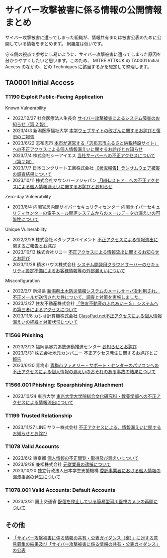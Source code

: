 # サイバー攻撃被害に係る情報の公開情報まとめ

サイバー攻撃被害に遭ってしまった組織が、情報共有または被害公表のために公開している情報をまとめます。
網羅度は低いです。

守る側の視点で参考にし易いように、サイバー攻撃被害に遭ってしまった原因を分かりやすくしたいと思います。このため、 MITRE ATT&CK の TA0001 Initial Access のなかの、どの Techniques に該当するかを想定して整理します。

## TA0001 Initial Access

### T1190 Exploit Public-Facing Application
Known Vulnerability  
* 2022/12/27 社会医療法人生長会 [サイバー攻撃被害によるシステム障害のお知らせ（第 2 報）](https://www.seichokai.or.jp/system/upload/bellkitchen/news/1672125435_020263400.pdf)
* 2023/4/3 新潟医療福祉大学 [本学ウェブサイトの改ざんに関するお詫びと復旧のご報告](https://www.nuhw.ac.jp/n/topics/10664/)
* 2023/6/22 志布志市 [本市が運営する「志布志市ふるさと納税特設サイト」への不正アクセスによる個人情報漏えいに関するお詫びとお知らせ](https://www.city.shibushi.lg.jp/soshiki/5/22233.html)  
* 2023/7/4 株式会社シーアイエス [当社サーバーへの不正アクセスについて（第２報）](https://www.cisjp.com/news/detail/post-20200331.html)
* 2023/7/7 日本コンクリート工業株式会社 [【状況報告】ランサムウェア被害の調査結果について](https://www.ncic.co.jp/wp/wp-content/uploads/2023/07/230707.pdf)
* 2023/10/11 株式会社マウンハーフジャパン [「MHJストア」への不正アクセスによる個人情報漏えいに関するお詫びとお知らせ](https://www.mhjcom.jp/n-news/22819.html)

Zero-day Vulnerability
* 2023/8/4 内閣官房内閣サイバーセキュリティセンター [内閣サイバーセキュリティセンターの電子メール関連システムからのメールデータの漏えいの可能性について](https://www.nisc.go.jp/news/20230804.html)

Unique Vulnerability
* 2022/2/28 株式会社メタップスペイメント [不正アクセスによる情報流出に関するご報告とお詫び](https://www.metaps-payment.com/company/20220228.html)
* 2023/10/13 株式会社リコー [不正アクセスによる情報流出に関するお知らせとお詫び](https://jp.ricoh.com/info/notice/2023/1013_1)
* 2023/11/28 積水ハウス株式会社 [システム開発用クラウドサーバーのセキュリティ設定不備によるお客様情報等の外部漏えいについて
](https://www.sekisuihouse.co.jp/company/topics/library/2023/20231128/20231128.pdf)

Misconfiguration
* 2022/2/7 新潟県 [新潟県土木防災情報システムのメールサーバを利用され、不正メールが送信された件について、調査と対策を実施しました。](https://www.pref.niigata.lg.jp/sec/kasenkanri/20220207-bousaisystem.html)
* 2023/3/27 住友不動産株式会社 [「住友不動産のふれあい＋Ｓ」システムへの第三者によるアクセスについて](https://www.sumitomo-rd.co.jp/uploads/20230327_01.pdf)
* 2023/11/8 カシオ計算機株式会社 [ClassPad.net不正アクセスによる個人情報漏えいの経緯と対策状況について](https://classpad.net/jp/news/041/)

### T1566 Phishing
* 2023/3/23 福岡県暴力追放運動推進センター [お知らせとお詫び](http://www.fukuoka-boutui.or.jp/news/wp-content/uploads/2023/03/%E3%81%8A%E7%9F%A5%E3%82%89%E3%81%9B%E3%81%A8%E3%81%8A%E8%A9%AB%E3%81%B3.pdf)
* 2023/3/31 株式会社地元カンパニー [不正アクセス発生に関するお詫びとご報告](https://www.jimo.co.jp/administration/wp-content/uploads/2023/03/20230331_news_unauthorized_access.pdf)
* 2023/6/20 青梅市 [青梅市ファミリー・サポート・センターのパソコンへの不正アクセスによる個人情報の漏えいのおそれのある事故の結果について](https://www.city.ome.tokyo.jp/soshiki/34/68110.html)

### T1566.001 Phishing: Spearphishing Attachment
* 2023/10/24 東京大学 [東京大学大学院総合文化研究科・教養学部への不正アクセスによる情報流出について](https://www.u-tokyo.ac.jp/focus/ja/press/z0109_00952.html)

### T1199 Trusted Relationship
* 2023/11/27 LINE ヤフー株式会社 [不正アクセスによる、情報漏えいに関するお知らせとお詫び](https://ly.swcms.net/ja/ir/news/auto_20231127594672/main/0/link/Notice%20and%20apology%20regarding%20information%20leakage%20due%20to%20unauthorized%20access_JP.pdf)

### T1078 Valid Accounts
* 2023/6/2 東京都 [個人情報の不正閲覧・取得及び漏えいについて](https://www.metro.tokyo.lg.jp/tosei/hodohappyo/press/2023/06/02/12.html)
* 2023/9/28 兼松株式会社 [元従業員の逮捕について](https://www.kanematsu.co.jp/press/files/press/20230928_release.pdf)
* 2023/10/20 独立行政法人日本学生支援機構 [委託事業者における個人情報の漏洩事案の発生について](https://www.jasso.go.jp/news/1208184_1579.html)

### T1078.001 Valid Accounts: Default Accounts
* 2023/3/31 国土交通省 [配信を停止している簡易型河川監視カメラの再開について](https://www.mlit.go.jp/report/press/mizukokudo03_hh_001168.html)

## その他
* [「サイバー攻撃被害に係る情報の共有・公表ガイダンス（案）」に対する意見募集の結果及び「サイバー攻撃被害に係る情報の共有・公表ガイダンス」の公表](https://www.meti.go.jp/press/2022/03/20230308006/20230308006.html)
